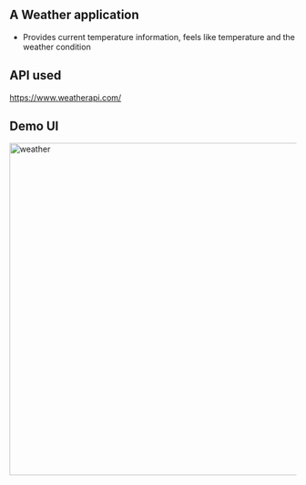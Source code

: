 ## A Weather application

- Provides current temperature  information, feels like temperature and the weather condition

## API used

https://www.weatherapi.com/

## Demo UI

<img width="582" alt="weather" src="https://user-images.githubusercontent.com/67973559/149276549-a2834d6b-6f42-43b1-8803-d395f4acfaf1.png">
